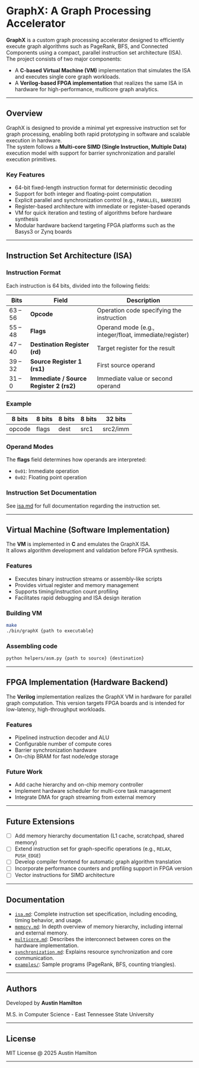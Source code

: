 # GraphX: A Graph Processing Accelerator

**GraphX** is a custom graph processing accelerator designed to efficiently execute graph algorithms such as PageRank, BFS, and Connected Components using a compact, parallel instruction set architecture (ISA).  
The project consists of two major components:
- A **C-based Virtual Machine (VM)** implementation that simulates the ISA and executes single core graph workloads.
- A **Verilog-based FPGA implementation** that realizes the same ISA in hardware for high-performance, multicore graph analytics.

---

## Overview

GraphX is designed to provide a minimal yet expressive instruction set for graph processing, enabling both rapid prototyping in software and scalable execution in hardware.  
The system follows a **Multi-core SIMD (Single Instruction, Multiple Data)** execution model with support for barrier synchronization and parallel execution primitives.

### Key Features
- 64-bit fixed-length instruction format for deterministic decoding
- Support for both integer and floating-point computation
- Explicit parallel and synchronization control (e.g., `PARALLEL`, `BARRIER`)
- Register-based architecture with immediate or register-based operands
- VM for quick iteration and testing of algorithms before hardware synthesis
- Modular hardware backend targeting FPGA platforms such as the Basys3 or Zynq boards

---

## Instruction Set Architecture (ISA)

### Instruction Format
Each instruction is 64 bits, divided into the following fields:

| Bits | Field        | Description |
|------|---------------|-------------|
| 63 – 56 | **Opcode** | Operation code specifying the instruction |
| 55 – 48 | **Flags** | Operand mode (e.g., integer/float, immediate/register) |
| 47 – 40 | **Destination Register (rd)** | Target register for the result |
| 39 – 32 | **Source Register 1 (rs1)** | First source operand |
| 31 – 0  | **Immediate / Source Register 2 (rs2)** | Immediate value or second operand |

### Example

| 8 bits | 8 bits | 8 bits | 8 bits | 32 bits |
| ------ | ------ | ------ | ------ | ------- |
| opcode | flags | dest | src1 | src2/imm |

### Operand Modes
The **flags** field determines how operands are interpreted:
- `0x01`: Immediate operation  
- `0x02`: Floating point operation 

### Instruction Set Documentation
See [isa.md](docs/isa.md) for full documentation regarding the instruction set.

---

## Virtual Machine (Software Implementation)

The **VM** is implemented in **C** and emulates the GraphX ISA.  
It allows algorithm development and validation before FPGA synthesis.

### Features
- Executes binary instruction streams or assembly-like scripts
- Provides virtual register and memory management
- Supports timing/instruction count profiling
- Facilitates rapid debugging and ISA design iteration

### Building VM
```bash
make
./bin/graphX {path to executable}
```

### Assembling code
```bash
python helpers/asm.py {path to source} {destination}
```

---

## FPGA Implementation (Hardware Backend)

The **Verilog** implementation realizes the GraphX VM in hardware for parallel graph computation. This version targets FPGA boards and is intended for low-latency, high-throughput workloads.

### Features
 - Pipelined instruction decoder and ALU
 - Configurable number of compute cores
 - Barrier synchronization hardware
 - On-chip BRAM for fast node/edge storage

### Future Work
 - Add cache hierarchy and on-chip memory controller
 - Implement hardware scheduler for multi-core task management
 - Integrate DMA for graph streaming from external memory

---

## Future Extensions
 - [ ] Add memory hierarchy documentation (L1 cache, scratchpad, shared memory)
 - [ ] Extend instruction set for graph-specific operations (e.g., `RELAX`, `PUSH_EDGE`)
 - [ ] Develop compiler frontend for automatic graph algorithm translation
 - [ ] Incorporate performance counters and profiling support in FPGA version
 - [ ] Vector instructions for SIMD architecture
---

## Documentation
 - [`isa.md`](docs/isa.md): Complete instruction set specification, including encoding, timing behavior, and usage.
 - [`memory.md`](docs/memory.md): In depth overview of memory hierarchy, including internal and external memory.
 - [`multicore.md`](docs/multicore.md): Describes the interconnect between cores on the hardware implementation.
 - [`synchronization.md`](docs/synchronization.md): Explains resource synchronization and core communication.
 - [`examples/`](docs/examples): Sample programs (PageRank, BFS, counting triangles).

---

## Authors

Developed by **Austin Hamilton**

M.S. in Computer Science - East Tennessee State University

---

## License

MIT License @ 2025 Austin Hamilton

---